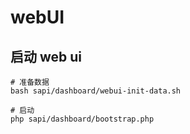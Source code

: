 # webUI

## 启动 web ui

```shell
# 准备数据
bash sapi/dashboard/webui-init-data.sh

# 启动
php sapi/dashboard/bootstrap.php

```

